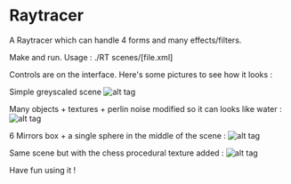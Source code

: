 # Raytracer


A Raytracer which can handle 4 forms and many effects/filters.

Make and run.
Usage : ./RT scenes/[file.xml]

Controls are on the interface. Here's some pictures to see how it looks : 


Simple greyscaled scene
![alt tag](https://user-images.githubusercontent.com/27274027/39998920-dc327698-5787-11e8-8a78-df43e49b7fe0.png)

Many objects + textures + perlin noise modified so it can looks like water : 
![alt tag](https://user-images.githubusercontent.com/27274027/39998918-daf6944e-5787-11e8-9de9-6a8e406d19aa.png)

6 Mirrors box + a single sphere in the middle of the scene : 
![alt tag](https://user-images.githubusercontent.com/27274027/39998914-d9030dfc-5787-11e8-961c-7739d5c8b17e.png)

Same scene but with the chess procedural texture added : 
![alt tag](https://user-images.githubusercontent.com/27274027/39998913-d7b37a90-5787-11e8-92aa-6aee39f7597e.png)

Have fun using it !
